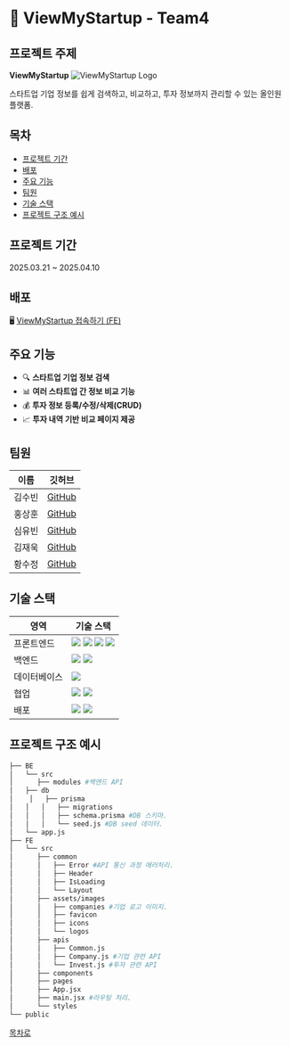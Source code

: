 # 🚀 ViewMyStartup - Team4

## 프로젝트 주제 
**ViewMyStartup**
![ViewMyStartup Logo](https://pplx-res.cloudinary.com/image/upload/v1744104891/user_uploads/HKBlYxFIrgHYJyC/img_thumbnail_view-my-startup.jpg)

스타트업 기업 정보를 쉽게 검색하고, 비교하고, 투자 정보까지 관리할 수 있는 올인원 플랫폼.

## 목차
- [프로젝트 기간](#프로젝트-기간)  
- [배포](#배포)
- [주요 기능](#주요-기능)  
- [팀원](#팀원)  
- [기술 스택](#기술-스택)  
- [프로젝트 구조 예시](#프로젝트-구조-예시)

## 프로젝트 기간
2025.03.21 ~ 2025.04.10

## 배포 

🖥️ [ViewMyStartup 접속하기 (FE)](https://viewmystartup4team.netlify.app/)

## 주요 기능

- 🔍 **스타트업 기업 정보 검색**  
- 📊 **여러 스타트업 간 정보 비교 기능**
- 💰 **투자 정보 등록/수정/삭제(CRUD)**  
- 📈 **투자 내역 기반 비교 페이지 제공**

## 팀원
| 이름 | 깃허브 | 
|------|------|
| 김수빈 | [GitHub](https://github.com/subinkim9755) |
| 홍상훈 |[GitHub](https://github.com/az0319h) |
| 심유빈 | [GitHub](https://github.com/shimyubin) |
| 김재욱 | [GitHub](https://github.com/WooGie911) |
| 황수정 |[GitHub](https://github.com/suejeong) |

## 기술 스택

| 영역        | 기술 스택                           |
|-------------|-------------------------------------|
| 프론트엔드   |<img src="https://img.shields.io/badge/HTML5-E34F26?style=for-the-badge&logo=html5&logoColor=white"> <img src="https://img.shields.io/badge/CSS3-1572B6?style=for-the-badge&logo=css3&logoColor=white"> <img src="https://img.shields.io/badge/JavaScript-F7DF1E?style=for-the-badge&logo=javascript&logoColor=black"> <img src="https://img.shields.io/badge/React%20Router-CA4245?style=for-the-badge&logo=react-router&logoColor=white">|
| 백엔드      |<img src="https://img.shields.io/badge/Express.js-000000?style=for-the-badge&logo=express&logoColor=white">  <img src="https://img.shields.io/badge/Prisma-2D3748?style=for-the-badge&logo=prisma&logoColor=white">|
| 데이터베이스 |<img src="https://img.shields.io/badge/PostgreSQL-4169E1?style=for-the-badge&logo=postgresql&logoColor=white">|
| 협업        |<img src="https://img.shields.io/badge/Git-F05032?style=for-the-badge&logo=git&logoColor=white"> <img src="https://img.shields.io/badge/GitHub-181717?style=for-the-badge&logo=github&logoColor=white">|
| 배포        |<img src="https://img.shields.io/badge/Netlify-00C7B7?style=for-the-badge&logo=git&logoColor=white"> <img src="https://img.shields.io/badge/Render-000000?style=for-the-badge&logo=git&logoColor=white"> |


## 프로젝트 구조 예시

```bash
├── BE
│   └── src
│      ├── modules #백엔드 API
│   ├── db 
│    │   ├── prisma 
│   │   │   ├── migrations 
│   │   │   ├── schema.prisma #DB 스키마.
│   │   │   └── seed.js #DB seed 데이터.
│   └── app.js
├── FE
│   └── src
│      ├── common 
│      │   ├── Error #API 통신 과정 에러처리.
│      │   ├── Header 
│      │   ├── IsLoading 
│      │   └── Layout
│      ├── assets/images
│      │   ├── companies #기업 로고 이미지.
│      │   ├── favicon 
│      │   ├── icons
│      │   └── logos
│      ├── apis
│      │   ├── Common.js 
│      │   ├── Company.js #기업 관련 API
│      │   └── Invest.js #투자 관련 API
│      ├── components
│      ├── pages
│      ├── App.jsx
│      ├── main.jsx #라우팅 처리.
│      └── styles
└── public
```
[목차로](#목차)
